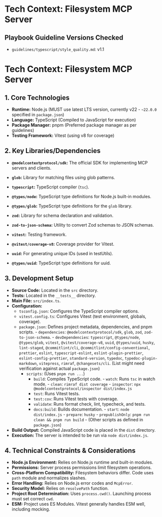 <!-- Version: 4.9 | Last Updated: 2025-07-04 | Updated By: Sylph -->

# Tech Context: Filesystem MCP Server

## Playbook Guideline Versions Checked

- `guidelines/typescript/style_quality.md`: v1.1

# Tech Context: Filesystem MCP Server

## 1. Core Technologies

- **Runtime:** Node.js (MUST use latest LTS version, currently v22 - `~22.0.0` specified in `package.json`)
- **Language:** TypeScript (Compiled to JavaScript for execution)
- **Package Manager:** pnpm (Preferred package manager as per guidelines)
- **Testing Framework:** Vitest (using v8 for coverage)

## 2. Key Libraries/Dependencies

- **`@modelcontextprotocol/sdk`:** The official SDK for implementing MCP servers and clients.
- **`glob`:** Library for matching files using glob patterns.
- **`typescript`:** TypeScript compiler (`tsc`).
- **`@types/node`:** TypeScript type definitions for Node.js built-in modules.
- **`@types/glob`:** TypeScript type definitions for the `glob` library.
- **`zod`:** Library for schema declaration and validation.
- **`zod-to-json-schema`:** Utility to convert Zod schemas to JSON schemas.

- **`vitest`:** Testing framework.
- **`@vitest/coverage-v8`:** Coverage provider for Vitest.
- **`uuid`:** For generating unique IDs (used in testUtils).
- **`@types/uuid`:** TypeScript type definitions for uuid.

## 3. Development Setup

- **Source Code:** Located in the `src` directory.
- **Tests:** Located in the `__tests__` directory.
- **Main File:** `src/index.ts`.
- **Configuration:**
  - `tsconfig.json`: Configures the TypeScript compiler options.
  - `vitest.config.ts`: Configures Vitest (test environment, globals, coverage).
  - `package.json`: Defines project metadata, dependencies, and pnpm scripts. - `dependencies`: `@modelcontextprotocol/sdk`, `glob`, `zod`, `zod-to-json-schema`. - `devDependencies`: `typescript`, `@types/node`, `@types/glob`, `vitest`, `@vitest/coverage-v8`, `uuid`, `@types/uuid`, `husky`, `lint-staged`, `@commitlint/cli`, `@commitlint/config-conventional`, `prettier`, `eslint`, `typescript-eslint`, `eslint-plugin-prettier`, `eslint-config-prettier`, `standard-version`, `typedoc`, `typedoc-plugin-markdown`, `vitepress`, `rimraf`, `@changesets/cli`. (List might need verification against actual `package.json`)
    - `scripts`: (Uses `pnpm run ...`)
      - `build`: Compiles TypeScript code. - `watch`: Runs `tsc` in watch mode. - `clean`: `rimraf dist coverage` - `inspector`: `npx @modelcontextprotocol/inspector dist/index.js`
      - `test`: Runs Vitest tests.
      - `test:cov`: Runs Vitest tests with coverage.
      - `validate`: Runs format check, lint, typecheck, and tests.
      - `docs:build`: Builds documentation. - `start`: `node dist/index.js` - `prepare`: `husky` - `prepublishOnly`: `pnpm run clean && pnpm run build` - (Other scripts as defined in `package.json`)
- **Build Output:** Compiled JavaScript code is placed in the `dist` directory.
- **Execution:** The server is intended to be run via `node dist/index.js`.

## 4. Technical Constraints & Considerations

- **Node.js Environment:** Relies on Node.js runtime and built-in modules.
- **Permissions:** Server process permissions limit filesystem operations.
- **Cross-Platform Compatibility:** Filesystem behaviors differ. Code uses `path` module and normalizes slashes.
- **Error Handling:** Relies on Node.js error codes and `McpError`.
- **Security Model:** Relies on `resolvePath` function.
- **Project Root Determination:** Uses `process.cwd()`. Launching process must set correct `cwd`.
- **ESM:** Project uses ES Modules. Vitest generally handles ESM well, including mocking.
